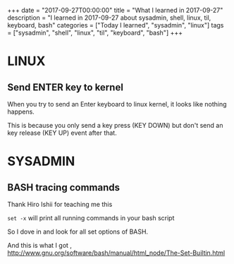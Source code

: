 +++
date = "2017-09-27T00:00:00"
title = "What I learned in 2017-09-27"
description = "I learned in 2017-09-27 about sysadmin, shell, linux, til, keyboard, bash"
categories = ["Today I learned", "sysadmin", "linux"]
tags = ["sysadmin", "shell", "linux", "til", "keyboard", "bash"]
+++


# LINUX

## Send ENTER key to kernel

When you try to send an Enter keyboard to linux kernel, it looks like nothing happens.

This is because you only send a key press (KEY DOWN) but don't send an key release (KEY UP) event after that.

# SYSADMIN

## BASH tracing commands

Thank Hiro Ishii for teaching me this

`set -x` will print all running commands in your bash script

So I dove in and look for all set options of BASH.

And this is what I got , http://www.gnu.org/software/bash/manual/html_node/The-Set-Builtin.html
